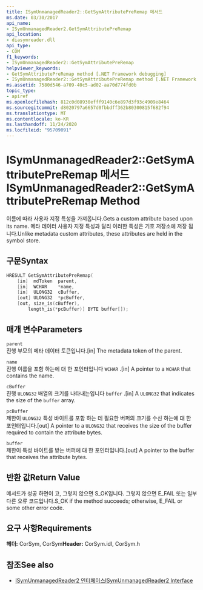 ```yaml
---
title: ISymUnmanagedReader2::GetSymAttributePreRemap 메서드
ms.date: 03/30/2017
api_name:
- ISymUnmanagedReader2.GetSymAttributePreRemap
api_location:
- diasymreader.dll
api_type:
- COM
f1_keywords:
- ISymUnmanagedReader2::GetSymAttributePreRemap
helpviewer_keywords:
- GetSymAttributePreRemap method [.NET Framework debugging]
- ISymUnmanagedReader2::GetSymAttributePreRemap method [.NET Framework debugging]
ms.assetid: 7580d546-a709-40c5-ad02-aa70d774fd0b
topic_type:
- apiref
ms.openlocfilehash: 812c0d08930efff9140c6e897d3f93c4909e8464
ms.sourcegitcommit: d8020797a6657d0fbbdff362b80300815f682f94
ms.translationtype: MT
ms.contentlocale: ko-KR
ms.lasthandoff: 11/24/2020
ms.locfileid: "95709091"
---
```

# <a name="isymunmanagedreader2getsymattributepreremap-method"></a><span data-ttu-id="fabbb-102">ISymUnmanagedReader2::GetSymAttributePreRemap 메서드</span><span class="sxs-lookup"><span data-stu-id="fabbb-102">ISymUnmanagedReader2::GetSymAttributePreRemap Method</span></span>

<span data-ttu-id="fabbb-103">이름에 따라 사용자 지정 특성을 가져옵니다.</span><span class="sxs-lookup"><span data-stu-id="fabbb-103">Gets a custom attribute based upon its name.</span></span> <span data-ttu-id="fabbb-104">메타 데이터 사용자 지정 특성과 달리 이러한 특성은 기호 저장소에 저장 됩니다.</span><span class="sxs-lookup"><span data-stu-id="fabbb-104">Unlike metadata custom attributes, these attributes are held in the symbol store.</span></span>  
  
## <a name="syntax"></a><span data-ttu-id="fabbb-105">구문</span><span class="sxs-lookup"><span data-stu-id="fabbb-105">Syntax</span></span>  
  
```cpp  
HRESULT GetSymAttributePreRemap(  
    [in]  mdToken  parent,  
    [in]  WCHAR    *name,  
    [in]  ULONG32  cBuffer,  
    [out] ULONG32  *pcBuffer,  
    [out, size_is(cBuffer),  
        length_is(*pcBuffer)] BYTE buffer[]);  
```  
  
## <a name="parameters"></a><span data-ttu-id="fabbb-106">매개 변수</span><span class="sxs-lookup"><span data-stu-id="fabbb-106">Parameters</span></span>  

 `parent`  
 <span data-ttu-id="fabbb-107">진행 부모의 메타 데이터 토큰입니다.</span><span class="sxs-lookup"><span data-stu-id="fabbb-107">[in] The metadata token of the parent.</span></span>  
  
 `name`  
 <span data-ttu-id="fabbb-108">진행 이름을 포함 하는에 대 한 포인터입니다 `WCHAR` .</span><span class="sxs-lookup"><span data-stu-id="fabbb-108">[in] A pointer to a `WCHAR` that contains the name.</span></span>  
  
 `cBuffer`  
 <span data-ttu-id="fabbb-109">진행 `ULONG32` 배열의 크기를 나타내는입니다 `buffer` .</span><span class="sxs-lookup"><span data-stu-id="fabbb-109">[in] A `ULONG32` that indicates the size of the `buffer` array.</span></span>  
  
 `pcBuffer`  
 <span data-ttu-id="fabbb-110">제한이 `ULONG32` 특성 바이트를 포함 하는 데 필요한 버퍼의 크기를 수신 하는에 대 한 포인터입니다.</span><span class="sxs-lookup"><span data-stu-id="fabbb-110">[out] A pointer to a `ULONG32` that receives the size of the buffer required to contain the attribute bytes.</span></span>  
  
 `buffer`  
 <span data-ttu-id="fabbb-111">제한이 특성 바이트를 받는 버퍼에 대 한 포인터입니다.</span><span class="sxs-lookup"><span data-stu-id="fabbb-111">[out] A pointer to the buffer that receives the attribute bytes.</span></span>  
  
## <a name="return-value"></a><span data-ttu-id="fabbb-112">반환 값</span><span class="sxs-lookup"><span data-stu-id="fabbb-112">Return Value</span></span>  

 <span data-ttu-id="fabbb-113">메서드가 성공 하면이 고, 그렇지 않으면 S_OK입니다. 그렇지 않으면 E_FAIL 또는 일부 다른 오류 코드입니다.</span><span class="sxs-lookup"><span data-stu-id="fabbb-113">S_OK if the method succeeds; otherwise, E_FAIL or some other error code.</span></span>  
  
## <a name="requirements"></a><span data-ttu-id="fabbb-114">요구 사항</span><span class="sxs-lookup"><span data-stu-id="fabbb-114">Requirements</span></span>  

 <span data-ttu-id="fabbb-115">**헤더:** CorSym, CorSym</span><span class="sxs-lookup"><span data-stu-id="fabbb-115">**Header:** CorSym.idl, CorSym.h</span></span>  
  
## <a name="see-also"></a><span data-ttu-id="fabbb-116">참조</span><span class="sxs-lookup"><span data-stu-id="fabbb-116">See also</span></span>

- [<span data-ttu-id="fabbb-117">ISymUnmanagedReader2 인터페이스</span><span class="sxs-lookup"><span data-stu-id="fabbb-117">ISymUnmanagedReader2 Interface</span></span>](isymunmanagedreader2-interface.md)
